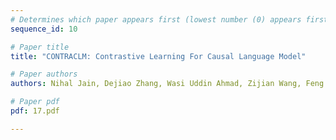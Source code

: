 ```yaml
---
# Determines which paper appears first (lowest number (0) appears first)
sequence_id: 10

# Paper title
title: "CONTRACLM: Contrastive Learning For Causal Language Model"

# Paper authors
authors: Nihal Jain, Dejiao Zhang, Wasi Uddin Ahmad, Zijian Wang, Feng Nan, Xiaopeng Li, Ming Tan, Ramesh Nallapati, Baishakhi Ray, Parminder Bhatia, Xiaofei Ma, Bing Xiang 

# Paper pdf
pdf: 17.pdf

---
```


